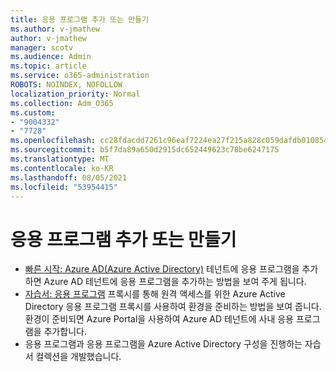 ```yaml
---
title: 응용 프로그램 추가 또는 만들기
ms.author: v-jmathew
author: v-jmathew
manager: scotv
ms.audience: Admin
ms.topic: article
ms.service: o365-administration
ROBOTS: NOINDEX, NOFOLLOW
localization_priority: Normal
ms.collection: Adm_O365
ms.custom:
- "9004332"
- "7728"
ms.openlocfilehash: cc28fdacdd7261c96eaf7224ea27f215a828c059dafdb01085434d06551c6e0b
ms.sourcegitcommit: b5f7da89a650d2915dc652449623c78be6247175
ms.translationtype: MT
ms.contentlocale: ko-KR
ms.lasthandoff: 08/05/2021
ms.locfileid: "53954415"
---
```

# <a name="adding-or-creating-an-application"></a>응용 프로그램 추가 또는 만들기

- [빠른 시작: Azure AD(Azure Active Directory)](https://docs.microsoft.com/azure/active-directory/manage-apps/add-application-portal) 테넌트에 응용 프로그램을 추가하면 Azure AD 테넌트에 응용 프로그램을 추가하는 방법을 보여 주게 됩니다.
- [자습서: 응용 프로그램](https://docs.microsoft.com/azure/active-directory/manage-apps/application-proxy-add-on-premises-application) 프록시를 통해 원격 액세스를 위한 Azure Active Directory 응용 프로그램 프록시를 사용하여 환경을 준비하는 방법을 보여 줍니다. 환경이 준비되면 Azure Portal을 사용하여 Azure AD 테넌트에 사내 응용 프로그램을 추가합니다.
- 응용 프로그램과 응용 프로그램을 Azure Active Directory 구성을 진행하는 자습서 컬렉션을 개발했습니다. [](https://docs.microsoft.com/azure/active-directory/saas-apps/tutorial-list)
